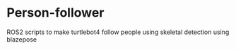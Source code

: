 # Person-follower
ROS2 scripts to make turtlebot4 follow people using skeletal detection using blazepose
